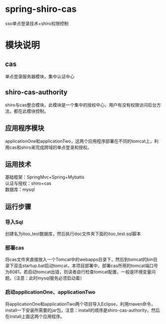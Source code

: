 # spring-shiro-cas
sso单点登录技术+shiro权限控制
# 模块说明
## cas 
单点登录服务器模块，集中认证中心
## shiro-cas-authority  
shiro与cas整合模块，此模块是一个集中的授权中心，用户有没有权限访问后台方法，都在此模块控制。
## 应用程序模块
applicationOne和applicationTwo，这两个应用程序部署在不同的tomcat上，利用cas和shiro来完成跨域的单点登录和授权。
## 运用技术
基础框架：SpringMvc+Spring+Mybatis<br>
认证与授权：shiro+cas<br>
数据库：mysql
## 运行步骤
### 导入Sql
创建名为itoo_test数据库，然后执行doc文件夹下面的itoo_test.sql脚本
### 部署cas
将cas文件夹直接放入一个Tomcat中的webapps目录下，然后到tomcat的bin目录下双击startup.bat启动tomcat，本项目部署中，部署cas所用的tomcat端口号为8081，若启动tomcat出错，则读者自行检查tomcat配置，一般是环境变量问题。（注意：此时mysql服务必须启动着）
### 启动applicationOne、applicationTwo
将applicationOne和applicationTwo两个项目导入Eclipse，利用maven命令，install一下安装所需要的jar包，注意：install的顺序是shiro-cas-authority，然后在install上面这两个应用程序。

